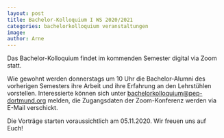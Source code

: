 ```yaml
---
layout: post
title: Bachelor-Kolloquium I WS 2020/2021
categories: bachelorkolloquium veranstaltungen
image:
author: Arne
---
```


Das Bachelor-Kolloquium findet im kommenden Semester digital via Zoom statt.

Wie gewohnt werden donnerstags um 10 Uhr die Bachelor-Alumni des vorherigen Semesters ihre Arbeit und ihre Erfahrung an den Lehrstühlen vorstellen.
Interessierte können sich unter bachelorkolloquium@pep-dortmund.org melden, die Zugangsdaten der Zoom-Konferenz werden via E-Mail verschickt.

Die Vorträge starten voraussichtlich am 05.11.2020. Wir freuen uns auf Euch!
